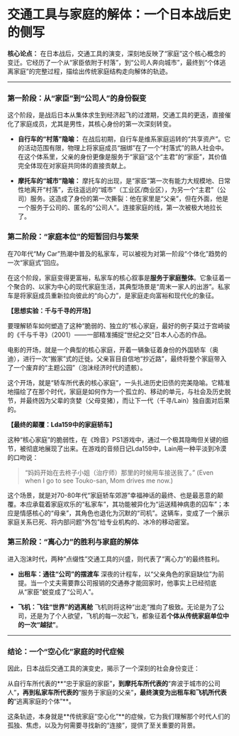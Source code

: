 # 交通工具与家庭的解体：一个日本战后史的侧写

**核心论点：** 在日本战后，交通工具的演变，深刻地反映了“家庭”这个核心概念的变迁。它经历了一个从“家臣依附于村落”，到“公司人奔向城市”，最终到“个体逃离家庭”的完整过程，描绘出传统家庭结构走向解体的轨迹。

---

### 第一阶段：从“家臣”到“公司人”的身份裂变

这个阶段，是战后日本从集体求生到经济起飞的过渡期，交通工具的更迭，直接催化了家庭成员，尤其是男性，其核心身份的第一次深刻转变。

*   **自行车的“村落”隐喻：**
    在战后初期，自行车是维系家庭运转的“共享资产”。它的活动范围有限，物理上将家庭成员“捆绑”在了一个“村落式”的熟人社会中。在这个体系里，父亲的身份更像是服务于“家庭”这个“主君”的“家臣”，其价值完全体现在对家庭共同体的直接贡献上。

*   **摩托车的“城市”隐喻：**
    摩托车的出现，是“家臣”第一次有能力大规模地、日常性地离开“村落”，去往遥远的“城市”（工业区/商业区），为另一个“主君”（公司）服务。这造成了身份的第一次撕裂：他在家里是“父亲”，但在外面，他是一个服务于公司的、匿名的“公司人”。连接家庭的线，第一次被极大地拉长了。

### 第二阶段：“家庭本位”的短暂回归与繁荣

在70年代“My Car”热潮中普及的私家车，可以被视为对第一阶段“个体化”趋势的一次“家庭式”回应。

在这个阶段，家庭变得更富裕，私家车的核心叙事是**服务于家庭整体**。它象征着一个聚合的、以家为中心的现代家庭生活，其典型场景是“周末一家人的出游”。私家车是将家庭成员重新拉向彼此的“向心力”，是家庭走向富裕和现代化的象征。

**【思想实验：千与千寻的开场】**

要理解轿车如何塑造了这种“脆弱的、独立的”核心家庭，最好的例子莫过于宫崎骏的《千与千寻》（2001）——一部精准捕捉“世纪之交”日本人心态的作品。

电影的开场，就是一个典型的核心家庭，开着一辆象征着身份的外国轿车（奥迪），进行一次“搬家”式的迁徙。父亲盲目自信地“抄近路”，最终将整个家庭带入了一个废弃的“主题公园”（泡沫经济时代的遗骸）。

这个开场，就是“轿车所代表的核心家庭”，一头扎进历史旧债的完美隐喻。它精准地描绘了在那个时代，家庭是如何作为一个孤立的、移动的单元，与社会及历史脱节，并最终因为父辈的贪婪（父母变猪），而让下一代（千寻/Lain）独自面对后果的。

**【最终的颠覆：Lda159中的家庭轿车】**

这种“核心家庭”的脆弱性，在《玲音》PS1游戏中，通过一个极其隐晦但关键的细节，被彻底地展现了出来。在游戏的音频日记Lda159中，Lain用一种平淡到冷漠的口吻说：

> “妈妈开始在去柊子小姐（治疗师）那里的时候用车接送我了。”
> (Even when I go to see Touko-san, Mom drives me now.)

这个场景，就是对70-80年代“家庭轿车郊游”幸福神话的最终、也是最恶意的颠覆。本应承载着家庭欢乐的“私家车”，其功能被异化为“运送精神病患的囚车”；本应是情感核心的“母亲”，其角色也退化为沉默的“司机”。这辆车，变成了一个展示家庭关系已死、将内部问题“外包”给专业机构的、冰冷的移动密室。

### 第三阶段：“离心力”的胜利与家庭的解体

进入泡沫时代，两种“点缀性”交通工具的兴盛，则代表了“离心力”的最终胜利。

*   **出租车：通往“公司”的摆渡车**
    深夜的计程车，以“父亲角色的家庭缺位”为前提。当一个丈夫需要靠公司报销的交通券才能回家时，他事实上已经彻底从“家臣”蜕变成了“公司人”。

*   **飞机：飞往“世界”的逃离舱**
    飞机则将这种“出走”推向了极致。无论是为了公司，还是为了个人欲望，飞机的每一次起飞，都象征着**个体从传统家庭单位中的一次“越狱”**。

---

### 结论：一个“空心化”家庭的时代症候

因此，日本战后交通工具的演变史，揭示了一个深刻的社会身份变迁：

从自行车所代表的**“忠于家庭的家臣”**，到摩托车所代表的**“奔波于城市的公司人”**，再到私家车所代表的**“服务于家庭的父亲”**，最终演变为出租车和飞机所代表的**“逃离家庭的个体”**。

这条轨迹，本身就是**传统家庭“空心化”**的症候，它为我们理解那个时代人们的孤独、焦虑，以及为何需要寻找新的“连接”，提供了至关重要的背景。